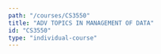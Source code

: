 ```yaml
---
path: "/courses/CS3550"
title: "ADV TOPICS IN MANAGEMENT OF DATA"
id: "CS3550"
type: "individual-course"
---
```

